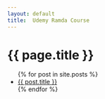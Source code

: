 ```yaml
---
layout: default
title:  Udemy Ramda Course
---
```


# {{ page.title }}

<ul>
  {% for post in site.posts %}
    <li>
      <a href="{{ post.url }}">{{ post.title }}</a>
    </li>
  {% endfor %}
</ul>
